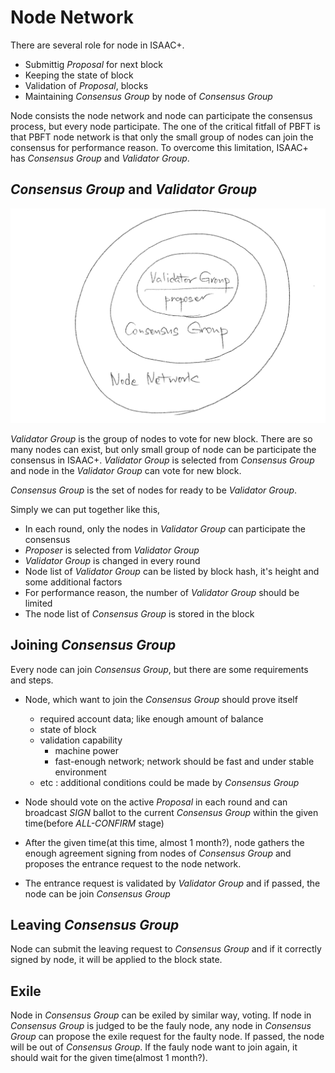 # Node Network

There are several role for node in ISAAC+.

* Submittig *Proposal* for next block
* Keeping the state of block
* Validation of *Proposal*, blocks
* Maintaining *Consensus Group* by node of *Consensus Group*

Node consists the node network and node can participate the consensus process, but every node participate. The one of the critical fitfall of PBFT is that PBFT node network is that only the small group of nodes can join the consensus for performance reason. To overcome this limitation, ISAAC+ has *Consensus Group* and *Validator Group*.

## *Consensus Group* and *Validator Group*

![Node Network Groups](./images/network-groups.png "Node Network Groups in ISAAC+")

*Validator Group* is the group of nodes to vote for new block. There are so many nodes can exist, but only small group of node can be participate the consensus in ISAAC+. *Validator Group* is selected from *Consensus Group* and node in the *Validator Group* can vote for new block.

*Consensus Group* is the set of nodes for ready to be *Validator Group*.

Simply we can put together like this,

* In each round, only the nodes in *Validator Group* can participate the consensus
* *Proposer* is selected from *Validator Group*
* *Validator Group* is changed in every round
* Node list of *Validator Group* can be listed by block hash, it's height and some additional factors
* For performance reason, the number of *Validator Group* should be limited
* The node list of *Consensus Group* is stored in the block

## Joining *Consensus Group*

Every node can join *Consensus Group*, but there are some requirements and steps.

* Node, which want to join the *Consensus Group* should prove itself
    - required account data; like enough amount of balance
    - state of block
    - validation capability
        - machine power
        - fast-enough network; network should be fast and under stable environment
    - etc : additional conditions could be made by *Consensus Group*

* Node should vote on the active *Proposal* in each round and can broadcast *SIGN* ballot to the current *Consensus Group* within the given time(before *ALL-CONFIRM* stage)
* After the given time(at this time, almost 1 month?), node gathers the enough agreement signing from nodes of *Consensus Group* and proposes the entrance request to the node network.
* The entrance request is validated by *Validator Group* and if passed, the node can be join *Consensus Group*

## Leaving *Consensus Group*

Node can submit the leaving request to *Consensus Group* and if it correctly signed by node, it will be applied to the block state.

## Exile

Node in *Consensus Group* can be exiled by similar way, voting. If node in *Consensus Group* is judged to be the fauly node, any node in *Consensus Group* can propose the exile request for the faulty node. If passed, the node will be out of *Consensus Group*. If the fauly node want to join again, it should wait for the given time(almost 1 month?).
